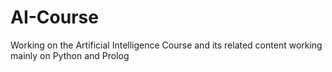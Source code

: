 # AI-Course
Working on the Artificial Intelligence Course and its related content working mainly on Python and Prolog

